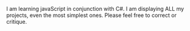 I am learning javaScript in conjunction with C#. 
I am displaying ALL my projects, even the most simplest ones.
Please feel free to correct or critique.
